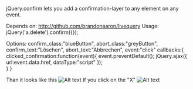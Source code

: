 jQuery.confirm lets you add a confirmation-layer to any element on any event.

Depends on:
    http://github.com/brandonaaron/livequery
Usage:
    jQuery('a.delete').confirm({});

Options:
    confirm_class:"blueButton",
    abort_class:"greyButton",
    confirm_text:"L&ouml;schen",
    abort_text:"Abbrechen",
    event:"click"
    callbacks:{
        clicked_confirmation:function(event){
            event.preventDefault();
            jQuery.ajax({
                url:event.data.href,
                dataType:"script"
            });                    
        }
    }
    
Than it looks like this
![Alt text](http://pickhost.eu/images/0003/4559/Picture_3.png)
If you click on the "X"
![Alt text](http://pickhost.eu/images/0003/4560/Picture_4.png)



